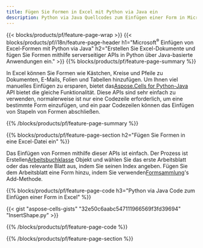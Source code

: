 ```yaml
---
title: Fügen Sie Formen in Excel mit Python via Java ein
description: Python via Java Quellcodes zum Einfügen einer Form in Microsoft Excel-Dateien mithilfe der Bibliothek.
---
```

{{< blocks/products/pf/feature-page-wrap >}}
{{< blocks/products/pf/i18n/feature-page-header h1="Microsoft<sup>&reg;</sup> Einfügen von Excel-Formen mit Python via Java" h2="Erstellen Sie Excel-Dokumente und fügen Sie Formen mithilfe serverseitiger APIs in Python über Java-basierte Anwendungen ein." >}}
{{% blocks/products/pf/feature-page-summary %}}

 In Excel können Sie Formen wie Kästchen, Kreise und Pfeile zu Dokumenten, E-Mails, Folien und Tabellen hinzufügen. Um Ihnen viel manuelles Einfügen zu ersparen, bietet das[Aspose.Cells for Python-Java](https://releases.aspose.com/cells/python-java) API bietet die gleiche Funktionalität. Diese APIs sind sehr einfach zu verwenden, normalerweise ist nur eine Codezeile erforderlich, um eine bestimmte Form einzufügen, und ein paar Codezeilen können das Einfügen von Stapeln von Formen abschließen.

{{% /blocks/products/pf/feature-page-summary %}}

{{% blocks/products/pf/feature-page-section h2="Fügen Sie Formen in eine Excel-Datei ein" %}}

 Das Einfügen von Formen mithilfe dieser APIs ist einfach. Der Prozess ist Erstellen[Arbeitsbuchklasse](https://reference.aspose.com/cells/python-java/asposecells.api/Workbook) Objekt und wählen Sie das erste Arbeitsblatt oder das relevante Blatt aus, indem Sie seinen Index angeben. Fügen Sie dem Arbeitsblatt eine Form hinzu, indem Sie verwenden[Formsammlung](https://reference.aspose.com/cells/python-java/asposecells.api/ShapeCollection)'s Add-Methode.

{{% blocks/products/pf/feature-page-code h3="Python via Java Code zum Einfügen einer Form in Excel" %}}

{{< gist "aspose-cells-gists" "32e50c6aabc547111966569f3fd39694" "InsertShape.py" >}}

{{% /blocks/products/pf/feature-page-code %}}

{{% /blocks/products/pf/feature-page-section %}}
